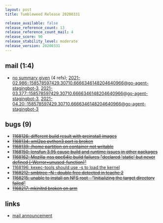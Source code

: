 ```yaml
---
layout: post
title: Tumbleweed Release 20200331

release_available: false
release_reference_count: 13
release_reference_count_mail: 4
release_score: 90
release_stability_level: moderate
release_version: 20200331
---
```


## mail (1:4)

- [no summary given](https://lists.opensuse.org/archives/list/factory@lists.opensuse.org/thread/LX3KPYEOWQDNAUXWOHM5O3XHOG7PN3EP) (4 refs); [2021-02.986::<158578597429.30710.6666346148204640966@go-agent-stagingbot-3>](https://lists.opensuse.org/archives/list/factory@lists.opensuse.org/thread/LX3KPYEOWQDNAUXWOHM5O3XHOG7PN3EP), [2021-03.377::<158578597429.30710.6666346148204640966@go-agent-stagingbot-3>](https://lists.opensuse.org/archives/list/factory@lists.opensuse.org/thread/LX3KPYEOWQDNAUXWOHM5O3XHOG7PN3EP), [2021-04.20::<158578597429.30710.6666346148204640966@go-agent-stagingbot-3>](https://lists.opensuse.org/archives/list/factory@lists.opensuse.org/thread/LX3KPYEOWQDNAUXWOHM5O3XHOG7PN3EP)

## bugs (9)

<!--more-->

- ~~[1168126: different build result with preinstall images](https://bugzilla.opensuse.org/show_bug.cgi?id=1168126)~~
- ~~[1168134: xml2po python3 port is broken](https://bugzilla.opensuse.org/show_bug.cgi?id=1168134)~~
- ~~[1168139: /home partition on container not writable](https://bugzilla.opensuse.org/show_bug.cgi?id=1168139)~~
- ~~[1168150: lensfun 3.95 cause build and runtime issues in other packages](https://bugzilla.opensuse.org/show_bug.cgi?id=1168150)~~
- ~~[1168162: Mozilla-nss ppc64le build failures "declared 'static' but never defined \[-Werror=unused-function\]"](https://bugzilla.opensuse.org/show_bug.cgi?id=1168162)~~
- [1168196: kexec-tools should use -s to load the kernel](https://bugzilla.opensuse.org/show_bug.cgi?id=1168196)
- ~~[1168212: smbtree -N :  double free detected in tcache 2](https://bugzilla.opensuse.org/show_bug.cgi?id=1168212)~~
- ~~[1168215: unable to install on NFS root - "Initializing the target directory failed"](https://bugzilla.opensuse.org/show_bug.cgi?id=1168215)~~
- ~~[1168217: mkinitrd broken on arm](https://bugzilla.opensuse.org/show_bug.cgi?id=1168217)~~



## links

- [mail announcement](https://lists.opensuse.org/archives/list/factory@lists.opensuse.org/thread/LX3KPYEOWQDNAUXWOHM5O3XHOG7PN3EP)
